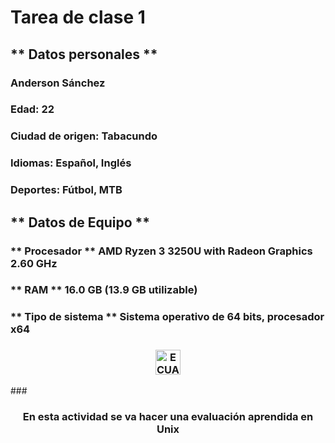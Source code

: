 # Tarea de clase 1 
## ** Datos personales **
### Anderson Sánchez
### Edad: 22
### Ciudad de origen: Tabacundo
### Idiomas: Español, Inglés 
### Deportes: Fútbol, MTB


## ** Datos de Equipo **
### ** Procesador ** AMD Ryzen 3 3250U with Radeon Graphics 2.60 GHz
### ** RAM ** 16.0 GB (13.9 GB utilizable)
### ** Tipo de sistema ** Sistema operativo de 64 bits, procesador x64

<h3 align="center"><a href="https://ecuador.travel/en/"> <img alt="ECUADOR" src="https://icons.iconarchive.com/icons/wikipedia/flags/128/EC-Ecuador-Flag-icon.png" width="40" height="40"> </a></h3>
### <h3 align="center">En esta actividad se va hacer una evaluación aprendida en Unix</h3>
